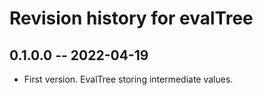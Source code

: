 # Revision history for evalTree

## 0.1.0.0 -- 2022-04-19

* First version. EvalTree storing intermediate values.
